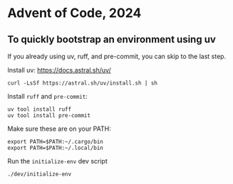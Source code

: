 # Advent of Code, 2024

## To quickly bootstrap an environment using uv
If you already using uv, ruff, and pre-commit, you can skip to the last step.

Install uv:
https://docs.astral.sh/uv/

```shell
curl -LsSf https://astral.sh/uv/install.sh | sh
```

Install `ruff` and `pre-commit`:
```shell
uv tool install ruff
uv tool install pre-commit
```

Make sure these are on your PATH:
```shell
export PATH=$PATH:~/.cargo/bin
export PATH=$PATH:~/.local/bin
```

Run the `initialize-env` dev script
```shell
./dev/initialize-env
```
